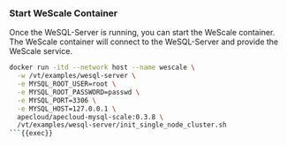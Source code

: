 ### Start WeScale Container

Once the WeSQL-Server is running, you can start the WeScale container. The WeScale container will connect to the WeSQL-Server and provide the WeScale service.

```bash
docker run -itd --network host --name wescale \
  -w /vt/examples/wesql-server \
  -e MYSQL_ROOT_USER=root \
  -e MYSQL_ROOT_PASSWORD=passwd \
  -e MYSQL_PORT=3306 \
  -e MYSQL_HOST=127.0.0.1 \
  apecloud/apecloud-mysql-scale:0.3.8 \
  /vt/examples/wesql-server/init_single_node_cluster.sh
```{{exec}}
